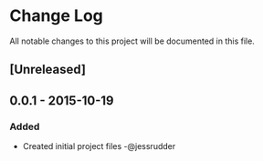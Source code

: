 # Change Log
All notable changes to this project will be documented in this file.

## [Unreleased]

## 0.0.1 - 2015-10-19
### Added
- Created initial project files -@jessrudder
